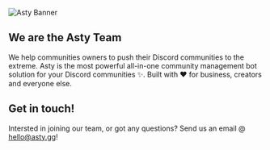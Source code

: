 ![Asty Banner](https://pbs.twimg.com/profile_banners/1432243869136023553/1686328473/1500x500)

## We are the Asty Team
We help communities owners to push their Discord communities to the extreme. Asty is the most powerful all-in-one community management bot solution for your Discord communities ✨. Built with ❤️ for business, creators and everyone else.

## Get in touch!
Intersted in joining our team, or got any questions? Send us an email @ hello@asty.gg!
